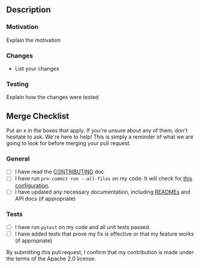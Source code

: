 ## Description

### Motivation
Explain the motivation

### Changes
* List your changes

### Testing
Explain how the changes were tested

## Merge Checklist
Put an x in the boxes that apply. If you're unsure about any of them, don't hesitate to ask. We're here to help! This is simply a reminder of what we are going to look for before merging your pull request.

### General
 - [ ] I have read the [CONTRIBUTING](https://github.com/aws/private-sagemaker-training-adapter-for-nemo-staging/blob/main/CONTRIBUTING.md) doc
 - [ ] I have run `pre-commit run --all-files` on my code. It will check for [this configuration](https://github.com/aws/private-sagemaker-training-adapter-for-nemo-staging/blob/main/.pre-commit-config.yaml).
 - [ ] I have updated any necessary documentation, including [READMEs](https://github.com/aws/private-sagemaker-training-adapter-for-nemo-staging/blob/main/README.md) and API docs (if appropriate)

### Tests
 - [ ] I have run `pytest` on my code and all unit tests passed.
 - [ ] I have added tests that prove my fix is effective or that my feature works (if appropriate)

By submitting this pull request, I confirm that my contribution is made under the terms of the Apache 2.0 license.
